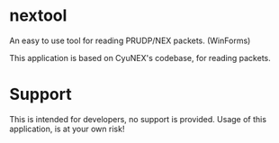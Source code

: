 # nextool
An easy to use tool for reading PRUDP/NEX packets. (WinForms)

This application is based on CyuNEX's codebase, for reading packets.

# Support
This is intended for developers, no support is provided. Usage of this application, is at your own risk!
